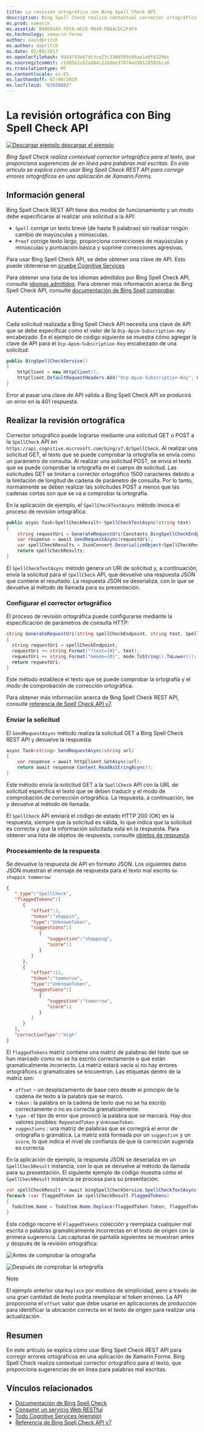 ```yaml
---
title: La revisión ortográfica con Bing Spell Check API
description: Bing Spell Check realiza contextual corrector ortográfico para el texto, que proporciona sugerencias de en línea para palabras mal escritas. En este artículo se explica cómo usar Bing Spell Check REST API para corregir errores ortográficos en una aplicación de Xamarin.Forms.
ms.prod: xamarin
ms.assetid: B40EB103-FDC0-45C6-9940-FB4ACDC2F4F9
ms.technology: xamarin-forms
author: davidbritch
ms.author: dabritch
ms.date: 02/08/2017
ms.openlocfilehash: 9a54743ed7dc3ce23c3306589c0bae1e0fd3206c
ms.sourcegitcommit: c1d85b2c62ad84c22bdee37874ad30128581bca6
ms.translationtype: MT
ms.contentlocale: es-ES
ms.lasthandoff: 07/08/2019
ms.locfileid: "67658682"
---
```

# <a name="spell-checking-using-the-bing-spell-check-api"></a>La revisión ortográfica con Bing Spell Check API

[![Descargar ejemplo](~/media/shared/download.png) descargar el ejemplo](https://developer.xamarin.com/samples/xamarin-forms/WebServices/TodoCognitiveServices/)

_Bing Spell Check realiza contextual corrector ortográfico para el texto, que proporciona sugerencias de en línea para palabras mal escritas. En este artículo se explica cómo usar Bing Spell Check REST API para corregir errores ortográficos en una aplicación de Xamarin.Forms._

## <a name="overview"></a>Información general

Bing Spell Check REST API tiene dos modos de funcionamiento y un modo debe especificarse al realizar una solicitud a la API:

- `Spell` corrige un texto breve (de hasta 9 palabras) sin realizar ningún cambio de mayúsculas y minúsculas.
- `Proof` corrige texto largo, proporciona correcciones de mayúsculas y minúsculas y puntuación básica y suprime correcciones agresivas.

Para usar Bing Spell Check API, se debe obtener una clave de API. Esto puede obtenerse en [pruebe Cognitive Services](https://azure.microsoft.com/try/cognitive-services/)

Para obtener una lista de los idiomas admitidos por Bing Spell Check API, consulte [idiomas admitidos](/azure/cognitive-services/bing-spell-check/bing-spell-check-supported-languages/). Para obtener más información acerca de Bing Spell Check API, consulte [documentación de Bing Spell comprobar](/azure/cognitive-services/bing-spell-check/).

## <a name="authentication"></a>Autenticación

Cada solicitud realizada a Bing Spell Check API necesita una clave de API que se debe especificar como el valor de la `Ocp-Apim-Subscription-Key` encabezado. En el ejemplo de código siguiente se muestra cómo agregar la clave de API para el `Ocp-Apim-Subscription-Key` encabezado de una solicitud:

```csharp
public BingSpellCheckService()
{
    httpClient = new HttpClient();
    httpClient.DefaultRequestHeaders.Add("Ocp-Apim-Subscription-Key", Constants.BingSpellCheckApiKey);
}
```

Error al pasar una clave de API válida a Bing Spell Check API se producirá un error en la 401 respuesta.

## <a name="performing-spell-checking"></a>Realizar la revisión ortográfica

Corrector ortográfico puede lograrse mediante una solicitud GET o POST a la `SpellCheck` API en `https://api.cognitive.microsoft.com/bing/v7.0/SpellCheck`. Al realizar una solicitud GET, el texto que se puede comprobar la ortografía se envía como un parámetro de consulta. Al realizar una solicitud POST, se envía el texto que se puede comprobar la ortografía en el cuerpo de solicitud. Las solicitudes GET se limitan a corrector ortográfico 1500 caracteres debido a la limitación de longitud de cadena de parámetro de consulta. Por lo tanto, normalmente se deben realizar las solicitudes POST a menos que las cadenas cortas son que se va a comprobar la ortografía.

En la aplicación de ejemplo, el `SpellCheckTextAsync` método invoca el proceso de revisión ortográfica:

```csharp
public async Task<SpellCheckResult> SpellCheckTextAsync(string text)
{
    string requestUri = GenerateRequestUri(Constants.BingSpellCheckEndpoint, text, SpellCheckMode.Spell);
    var response = await SendRequestAsync(requestUri);
    var spellCheckResults = JsonConvert.DeserializeObject<SpellCheckResult>(response);
    return spellCheckResults;
}
```

El `SpellCheckTextAsync` método genera un URI de solicitud y, a continuación, envía la solicitud para el `SpellCheck` API, que devuelve una respuesta JSON que contiene el resultado. La respuesta JSON se deserializa, con lo que se devuelve al método de llamada para su presentación.

### <a name="configuring-spell-checking"></a>Configurar el corrector ortográfico

El proceso de revisión ortográfica puede configurarse mediante la especificación de parámetros de consulta HTTP:

```csharp
string GenerateRequestUri(string spellCheckEndpoint, string text, SpellCheckMode mode)
{
  string requestUri = spellCheckEndpoint;
  requestUri += string.Format("?text={0}", text);                         // text to spell check
  requestUri += string.Format("&mode={0}", mode.ToString().ToLower());    // spellcheck mode - proof or spell
  return requestUri;
}
```

Este método establece el texto que se puede comprobar la ortografía y el modo de comprobación de corrección ortográfica.

Para obtener más información acerca de Bing Spell Check REST API, consulte [referencia de Spell Check API v7](/rest/api/cognitiveservices/bing-spell-check-api-v7-reference/).

### <a name="sending-the-request"></a>Enviar la solicitud

El `SendRequestAsync` método realiza la solicitud GET a Bing Spell Check REST API y devuelve la respuesta:

```csharp
async Task<string> SendRequestAsync(string url)
{
    var response = await httpClient.GetAsync(url);
    return await response.Content.ReadAsStringAsync();
}
```

Este método envía la solicitud GET a la `SpellCheck` API con la URL de solicitud especifica el texto que se deben traducir y el modo de comprobación de corrección ortográfica. La respuesta, a continuación, lee y devuelve al método de llamada.

El `SpellCheck` API enviará el código de estado HTTP 200 (OK) en la respuesta, siempre que la solicitud es válida, lo que indica que la solicitud es correcta y que la información solicitada está en la respuesta. Para obtener una lista de objetos de respuesta, consulte [objetos de respuesta](/rest/api/cognitiveservices/bing-spell-check-api-v7-reference#response-objects).

### <a name="processing-the-response"></a>Procesamiento de la respuesta

Se devuelve la respuesta de API en formato JSON. Los siguientes datos JSON muestran el mensaje de respuesta para el texto mal escrito `Go shappin tommorow`:

```json
{  
   "_type":"SpellCheck",
   "flaggedTokens":[  
      {  
         "offset":3,
         "token":"shappin",
         "type":"UnknownToken",
         "suggestions":[  
            {  
               "suggestion":"shopping",
               "score":1
            }
         ]
      },
      {  
         "offset":11,
         "token":"tommorow",
         "type":"UnknownToken",
         "suggestions":[  
            {  
               "suggestion":"tomorrow",
               "score":1
            }
         ]
      }
   ],
   "correctionType":"High"
}
```

El `flaggedTokens` matriz contiene una matriz de palabras del texto que se han marcado como no se ha escrito correctamente o que están gramaticalmente incorrecto. La matriz estará vacía si no hay errores ortográficos o gramaticales se encuentran. Las etiquetas dentro de la matriz son:

- `offset` – un desplazamiento de base cero desde el principio de la cadena de texto a la palabra que se marcó.
- `token` : la palabra en la cadena de texto que no se ha escrito correctamente o no es correcta gramaticalmente.
- `type` : el tipo de error que provocó la palabra que se marcará. Hay dos valores posibles: `RepeatedToken` y `UnknownToken`.
- `suggestions` : una matriz de palabras que se corregirá el error de ortografía o gramática. La matriz está formada por un `suggestion` y un `score`, lo que indica el nivel de confianza de que la corrección sugerida es correcta.

En la aplicación de ejemplo, la respuesta JSON se deserializa en un `SpellCheckResult` instancia, con lo que se devuelve al método de llamada para su presentación. El siguiente ejemplo de código muestra cómo el `SpellCheckResult` instancia se procesa para su presentación:

```csharp
var spellCheckResult = await bingSpellCheckService.SpellCheckTextAsync(TodoItem.Name);
foreach (var flaggedToken in spellCheckResult.FlaggedTokens)
{
  TodoItem.Name = TodoItem.Name.Replace(flaggedToken.Token, flaggedToken.Suggestions.FirstOrDefault().Suggestion);
}
```

Este código recorre el `FlaggedTokens` colección y reemplaza cualquier mal escrita o palabras gramaticalmente incorrectas en el texto de origen con la primera sugerencia. Las capturas de pantalla siguientes se muestran antes y después de la revisión ortográfica:

![](spell-check-images/before-spell-check.png "Antes de comprobar la ortografía")

![](spell-check-images/after-spell-check.png "Después de comprobar la ortografía")

> [!NOTE]
> El ejemplo anterior usa `Replace` por motivos de simplicidad, pero a través de una gran cantidad de texto podría reemplazar el token erróneo. La API proporciona el `offset` valor que debe usarse en aplicaciones de producción para identificar la ubicación correcta en el texto de origen para realizar una actualización.

## <a name="summary"></a>Resumen

En este artículo se explica cómo usar Bing Spell Check REST API para corregir errores ortográficos en una aplicación de Xamarin.Forms. Bing Spell Check realiza contextual corrector ortográfico para el texto, que proporciona sugerencias de en línea para palabras mal escritas.

## <a name="related-links"></a>Vínculos relacionados

- [Documentación de Bing Spell Check](/azure/cognitive-services/bing-spell-check/)
- [Consumir un servicio Web RESTful](~/xamarin-forms/data-cloud/web-services/rest.md)
- [Todo Cognitive Services (ejemplo)](https://developer.xamarin.com/samples/xamarin-forms/WebServices/TodoCognitiveServices/)
- [Referencia de Bing Spell Check API v7](/rest/api/cognitiveservices/bing-spell-check-api-v7-reference/)
